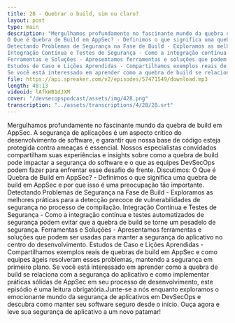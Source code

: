 ```yaml
---
title: 28 - Quebrar o build, sim ou claro?
layout: post
type: main
description: "Mergulhamos profundamente no fascinante mundo da quebra de build em AppSec. A segurança de aplicações é um aspecto crítico do desenvolvimento de software, e garantir que nossa base de código esteja protegida contra ameaças é essencial. Nossos especialistas convidados compartilham suas experiências e insights sobre como a quebra de build pode impactar a segurança do software e o que as equipes DevSecOps podem fazer para enfrentar esse desafio de frente. Discutimos:
O Que é Quebra de Build em AppSec? - Definimos o que significa uma quebra de build em AppSec e por que isso é uma preocupação tão importante.
Detectando Problemas de Segurança na Fase de Build - Exploramos as melhores práticas para a detecção precoce de vulnerabilidades de segurança no processo de compilação.
Integração Contínua e Testes de Segurança - Como a integração contínua e testes automatizados de segurança podem evitar que a quebra de build se torne um pesadelo de segurança.
Ferramentas e Soluções - Apresentamos ferramentas e soluções que podem ser usadas para manter a segurança do aplicativo no centro do desenvolvimento.
Estudos de Caso e Lições Aprendidas - Compartilhamos exemplos reais de quebras de build em AppSec e como equipes ágeis resolveram esses problemas, mantendo a segurança em primeiro plano.
Se você está interessado em aprender como a quebra de build se relaciona com a segurança do aplicativo e como implementar práticas sólidas de AppSec em seu processo de desenvolvimento, este episódio é uma leitura obrigatória.Junte-se a nós enquanto exploramos o emocionante mundo da segurança de aplicativos em DevSecOps e descubra como manter seu software seguro desde o início. Ouça agora e leve sua segurança de aplicativo a um novo patamar!"
file: https://api.spreaker.com/v2/episodes/57471549/download.mp3
length: 48:13
videoid: lAfkWB1dJXM
cover: "/devsecopspodcast/assets/img/428.png"
transcription: "../assets/transcriptions/4/28/28.srt"
---
```


Mergulhamos profundamente no fascinante mundo da quebra de build em AppSec. A segurança de aplicações é um aspecto crítico do desenvolvimento de software, e garantir que nossa base de código esteja protegida contra ameaças é essencial. Nossos especialistas convidados compartilham suas experiências e insights sobre como a quebra de build pode impactar a segurança do software e o que as equipes DevSecOps podem fazer para enfrentar esse desafio de frente. Discutimos:
O Que é Quebra de Build em AppSec? - Definimos o que significa uma quebra de build em AppSec e por que isso é uma preocupação tão importante.
Detectando Problemas de Segurança na Fase de Build - Exploramos as melhores práticas para a detecção precoce de vulnerabilidades de segurança no processo de compilação.
Integração Contínua e Testes de Segurança - Como a integração contínua e testes automatizados de segurança podem evitar que a quebra de build se torne um pesadelo de segurança.
Ferramentas e Soluções - Apresentamos ferramentas e soluções que podem ser usadas para manter a segurança do aplicativo no centro do desenvolvimento.
Estudos de Caso e Lições Aprendidas - Compartilhamos exemplos reais de quebras de build em AppSec e como equipes ágeis resolveram esses problemas, mantendo a segurança em primeiro plano.
Se você está interessado em aprender como a quebra de build se relaciona com a segurança do aplicativo e como implementar práticas sólidas de AppSec em seu processo de desenvolvimento, este episódio é uma leitura obrigatória.Junte-se a nós enquanto exploramos o emocionante mundo da segurança de aplicativos em DevSecOps e descubra como manter seu software seguro desde o início. Ouça agora e leve sua segurança de aplicativo a um novo patamar!